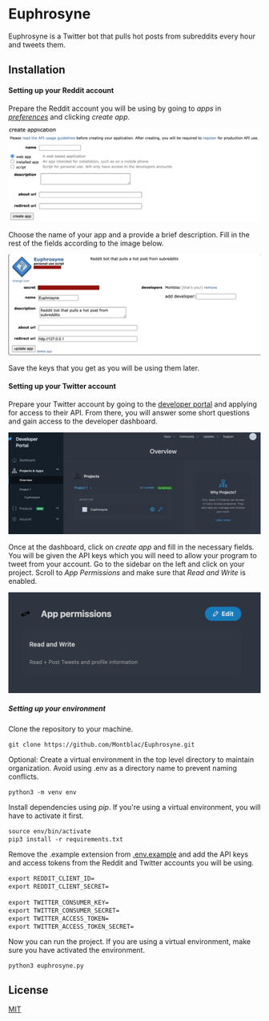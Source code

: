 # Euphrosyne
Euphrosyne is a Twitter bot that pulls hot posts from subreddits
every hour and tweets them.

## Installation
#### Setting up your Reddit account
Prepare the Reddit account you will be using by going to *apps* in [*preferences*](https://www.reddit.com/prefs/apps)
and clicking *create app*. 

![reddit_example](https://raw.githubusercontent.com/Montblac/Euphrosyne/main/img/reddit_example.png)

Choose the name of your app and a provide a brief description. 
Fill in the rest of the fields according to the image below.

![reddit_example2](https://raw.githubusercontent.com/Montblac/Euphrosyne/main/img/reddit_example2.png)

Save the keys that you get as you will be using them later.

#### Setting up your Twitter account
Prepare your Twitter account by going to the [developer portal](https://developer.twitter.com/en/docs/developer-portal/overview)
and applying for access to their API. From there, you will answer some short questions and gain access to the developer
dashboard.

![twitter_example](https://raw.githubusercontent.com/Montblac/Euphrosyne/main/img/twitter_example.png)

Once at the dashboard, click on *create app* and fill in the necessary fields. You will be given the API keys which you
will need to allow your program to tweet from your account. Go to the sidebar on the left and click on your project.
Scroll to *App Permissions* and make sure that *Read and Write* is enabled.

![twitter_example2](https://raw.githubusercontent.com/Montblac/Euphrosyne/main/img/twitter_example2.png)
 
 
 ##### Setting up your environment

Clone the repository to your machine.

    git clone https://github.com/Montblac/Euphrosyne.git

Optional: Create a virtual environment in the top level directory to maintain organization.
Avoid using .env as a directory name to prevent naming conflicts.

    python3 -m venv env

Install dependencies using *pip*. If you're using a virtual environment, you will have to activate it first.

    source env/bin/activate
    pip3 install -r requirements.txt

Remove the .example extension from [.env.example](.env.example) and add the API keys and access tokens from the Reddit
and Twitter accounts you will be using.

    export REDDIT_CLIENT_ID=
    export REDDIT_CLIENT_SECRET=
    
    export TWITTER_CONSUMER_KEY=
    export TWITTER_CONSUMER_SECRET=
    export TWITTER_ACCESS_TOKEN=
    export TWITTER_ACCESS_TOKEN_SECRET=

Now you can run the project. If you are using a virtual environment, make sure you have activated the environment.

    python3 euphrosyne.py


## License
[MIT](LICENSE)
